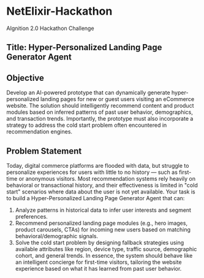 # NetElixir-Hackathon
AIgnition 2.0 Hackathon Challenge

## Title: Hyper-Personalized Landing Page Generator Agent
## Objective
Develop an AI-powered prototype that can dynamically generate hyper-personalized landing
pages for new or guest users visiting an eCommerce website. The solution should intelligently
recommend content and product modules based on inferred patterns of past user behavior,
demographics, and transaction trends. Importantly, the prototype must also incorporate a
strategy to address the cold start problem often encountered in recommendation engines.

## Problem Statement
Today, digital commerce platforms are flooded with data, but struggle to personalize
experiences for users with little to no history — such as first-time or anonymous visitors. Most
recommendation systems rely heavily on behavioral or transactional history, and their
effectiveness is limited in "cold start" scenarios where data about the user is not yet available.
Your task is to build a Hyper-Personalized Landing Page Generator Agent that can:
1. Analyze patterns in historical data to infer user interests and segment preferences.
2. Recommend personalized landing page modules (e.g., hero images, product
carousels, CTAs) for incoming new users based on matching behavioral/demographic
signals.
3. Solve the cold start problem by designing fallback strategies using available attributes
like region, device type, traffic source, demographic cohort, and general trends.
In essence, the system should behave like an intelligent concierge for first-time visitors, tailoring
the website experience based on what it has learned from past user behavior.
